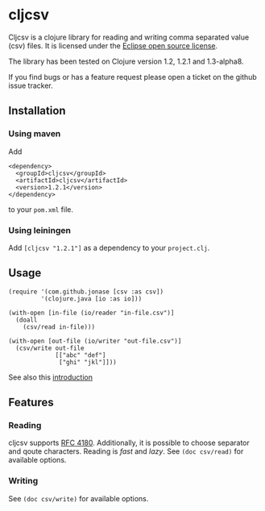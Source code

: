 # cljcsv

Cljcsv is a clojure library for reading and writing comma separated
value (csv) files. It is licensed under the [Eclipse open source
license](http://www.opensource.org/licenses/eclipse-1.0.php). 

The library has been tested on Clojure version 1.2, 1.2.1 and
1.3-alpha8.

If you find bugs or has a feature request please open a ticket on the
github issue tracker.

## Installation

### Using maven

Add 

    <dependency>
      <groupId>cljcsv</groupId>
      <artifactId>cljcsv</artifactId>
      <version>1.2.1</version>
    </dependency>

to your `pom.xml` file.

### Using leiningen

Add `[cljcsv "1.2.1"]` as a dependency to your `project.clj`.

## Usage

    (require '(com.github.jonase [csv :as csv])
             '(clojure.java [io :as io]))

    (with-open [in-file (io/reader "in-file.csv")]
      (doall
        (csv/read in-file)))

    (with-open [out-file (io/writer "out-file.csv")]
      (csv/write out-file
                 [["abc" "def"]
                  ["ghi" "jkl"]]))

See also this [introduction](https://github.com/jonase/cljcsv/wiki/Intro)

## Features

### Reading

cljcsv supports [RFC
4180](http://tools.ietf.org/html/rfc4180). Additionally, it is
possible to choose separator and qoute characters. Reading is *fast*
and *lazy*. See `(doc csv/read)` for available options.

### Writing

See `(doc csv/write)` for available options.


